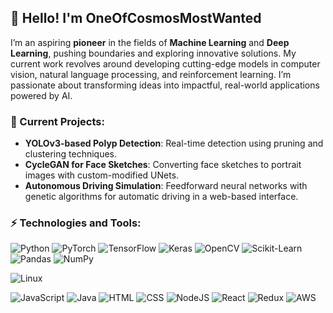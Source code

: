 ## 👋 Hello! I'm OneOfCosmosMostWanted

I’m an aspiring **pioneer** in the fields of **Machine Learning** and **Deep Learning**, pushing boundaries and exploring innovative solutions. My current work revolves around developing cutting-edge models in computer vision, natural language processing, and reinforcement learning. I’m passionate about transforming ideas into impactful, real-world applications powered by AI.

### 🔭 Current Projects:
- **YOLOv3-based Polyp Detection**: Real-time detection using pruning and clustering techniques.
- **CycleGAN for Face Sketches**: Converting face sketches to portrait images with custom-modified UNets.
- **Autonomous Driving Simulation**: Feedforward neural networks with genetic algorithms for automatic driving in a web-based interface.

### ⚡ Technologies and Tools:
![Python](https://img.shields.io/badge/-Python-3776AB?style=flat-square&logo=python&logoColor=white)
![PyTorch](https://img.shields.io/badge/-PyTorch-EE4C2C?style=flat-square&logo=pytorch&logoColor=white)
![TensorFlow](https://img.shields.io/badge/-TensorFlow-FF6F00?style=flat-square&logo=tensorflow&logoColor=white)
![Keras](https://img.shields.io/badge/-Keras-D00000?style=flat-square&logo=keras&logoColor=white)
![OpenCV](https://img.shields.io/badge/-OpenCV-5C3EE8?style=flat-square&logo=opencv&logoColor=white)
![Scikit-Learn](https://img.shields.io/badge/-ScikitLearn-F7931E?style=flat-square&logo=scikit-learn&logoColor=white)
![Pandas](https://img.shields.io/badge/-Pandas-150458?style=flat-square&logo=pandas&logoColor=white)
![NumPy](https://img.shields.io/badge/-NumPy-013243?style=flat-square&logo=numpy&logoColor=white)

![Linux](https://img.shields.io/badge/-Linux-FCC624?style=flat-square&logo=linux&logoColor=black)

![JavaScript](https://shields.io/badge/JavaScript-F7DF1E?logo=JavaScript&logoColor=000&style=flat-square)
![Java](https://img.shields.io/badge/Java-ED8B00?logo=java&logoColor=FFF&style=flat-square)
![HTML](https://img.shields.io/badge/-HTML5-E34F26?style=flat-square&logo=html5&logoColor=white)
![CSS](https://img.shields.io/badge/-CSS3-1572B6?style=flat-square&logo=css3&logoColor=white)
![NodeJS](https://img.shields.io/badge/Node.JS-6DA55F?style=flat-square&logo=node.js&logoColor=white)
![React](https://img.shields.io/badge/React-%2320232a.svg?style=flat-square&logo=react&logoColor=%2361DAFB)
![Redux](https://img.shields.io/badge/redux-%23593d88.svg?style=flat-square&logo=redux&logoColor=FFF)
![AWS](https://img.shields.io/badge/AWS-%23FF9900.svg?style=flat-square&logo=amazon-aws&logoColor=white)



